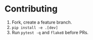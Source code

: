# Contributing
1. Fork, create a feature branch.
2. `pip install -e .[dev]`
3. Run `pytest -q` and `flake8` before PRs.
